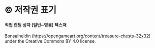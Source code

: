 # © 저작권 표기

#### 직업 랜덤 상자 (일반\~영웅) 텍스쳐

Bonsaiheldin (https://opengameart.org/content/treasure-chests-32x32)\
under the Creative Commons BY 4.0 license.

